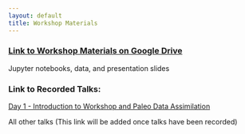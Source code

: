 ```yaml
---
layout: default
title: Workshop Materials
---
```


### [Link to Workshop Materials on Google Drive](https://drive.google.com/drive/folders/1f2SdgAKDTCh_eEh9GuhxnslZ7AVYu0CX?usp=sharing)
Jupyter notebooks, data, and presentation slides

### Link to Recorded Talks:

[Day 1 - Introduction to Workshop and Paleo Data Assimilation](https://drive.google.com/drive/folders/1AEhLhE_J4v9816bHeT2I10nsCDGB2v4v?usp=sharing)

All other talks (This link will be added once talks have been recorded)
